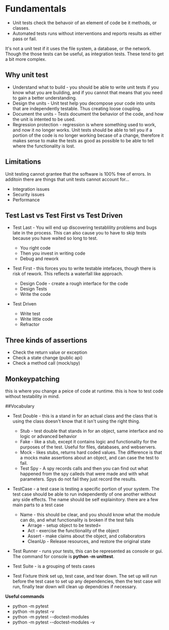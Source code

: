 # Fundamentals 

- Unit tests check the behavoir of an element of code be it methods, or classes.
- Automated tests runs without interventions and reports results as either pass or fail.

It's not a unit test if it uses the file system, a database, or the network. Though the those tests can be useful, as integration 
tests. These tend to get a bit more complex.

## Why unit test
- Understand what to build - you should be able to write unit tests if you know what you are building, and if you cannot that means that 
you need to gain a better understanding.
- Design the units - Unit test help you decompose your code into units that are independently testable. Thus creating loose coupling. 
- Document the units - Tests document the behavior of the code, and how the unit is intented to be used.
- Regression protection - regression is where something used to work, and now it no longer works. Unit tests should be able to tell you if a 
portion of the code is no longer working becase of a change, therefore it makes sense to make the tests as good as possible to be able to tell
where the functionality is lost.

## Limitations
Unit testing cannot grantee that the software is 100% free of errors. In additoin there are things that unit tests cannot account for...
- Integration issues
- Security issues 
- Performance

## Test Last vs Test First vs Test Driven
- Test Last - You will end up discovering testablility problems and bugs late in the process. This can also cause you to have to skip tests because you have waited so long to test.
    - You right code
    - Then you invest in writing code
    - Debug and rework
    
- Test First - this forces you to write testable intefaces, though there is risk of rework. This reflects a waterfall like approach.
    - Design Code - create a rough interface for the code
    - Design Tests 
    - Write the code
    
- Test Driven 
    - Write test
    - Write little code
    - Refractor

## Three kinds of assertions 
- Check the return value or exception 
- Check a state change (public api)
- Check a method call (mock/spy)

## Monkeypatching 
this is where you change a peice of code at runtime. this is how to test code without testability in mind. 

##Vocabulary
- Test Double - this is a stand in for an actual class and the class that is using the class doesn't know that it isn't using the right thing.
    - Stub - test double that stands in for an object, same interface and no logic or advanced behavior
    - Fake - like a stub, except it contains logic and functionality for the purposes of the test. Useful for files, databases, and webservers.
    - Mock - likes stubs, returns hard coded values. The difference is that a mocks make assertions about an object, and can case the test to fail.
    - Test Spy - A spy records calls and then you can find out what happened from the spy calleds that were made and with what parameters. Spys do not fail they just record the results.

- TestCase - a test case is testing a specific portion of your system. The test case should be able to run independently of one another
 without any side effects. The name should be self explainitory. there are a few main parts to a test case
    - Name - this should be clear, and you should know what the module can do, and what functionality is broken if the test fails
        - Arrage - setup object to be tested=
        - Act - exercise the functionality of the object
        - Assert - make claims about the object, and collaborators
        - CleanUp -  Release resources, and restore the original state
    
 
- Test Runner - runs your tests, this can be represented as console or gui. The command for console is **python -m unittest**. 

- Test Suite - is a grouping of tests cases

- Test Fixture think set up, test case, and tear down. The set up will run before the test case to set up any dependencies, then the test case will run, finally tear down will clean up dependcies if necessary.

**Useful commands**
- python -m pytest
- python -m pytest -v
- python -m pytest --doctest-modules
- python -m pytest --doctest-modules -v
